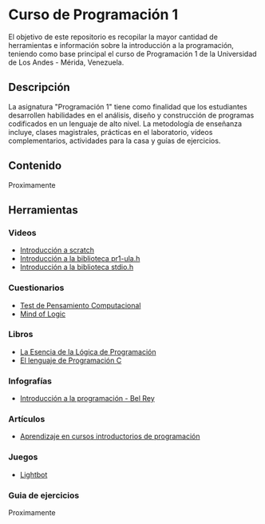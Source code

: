 # Curso de Programación 1

El objetivo de este repositorio es recopilar la mayor cantidad de herramientas e información sobre la introducción a la programación, teniendo como base principal el curso de Programación 1 de la Universidad de Los Andes - Mérida, Venezuela.

## Descripción
La asignatura "Programación 1" tiene como finalidad que los estudiantes desarrollen habilidades en el análisis, diseño y construcción de programas codificados en un lenguaje de alto nivel. La metodología de enseñanza incluye, clases magistrales, prácticas en el laboratorio, vídeos complementarios, actividades para la casa y guías de ejercicios.

## Contenido
Proximamente

## Herramientas

### Videos
* [Introducción a scratch](https://www.youtube.com/playlist?list=PLpB9366DV8cYlHDl3-8_W017P_K1h6A_z)
* [Introducción a la biblioteca pr1-ula.h](https://www.youtube.com/playlist?list=PLpB9366DV8cYkSQiGcuN-tV4xwqS-ci_P)
* [Introducción a la biblioteca stdio.h](https://www.youtube.com/playlist?list=PLpB9366DV8cYkSQiGcuN-tV4xwqS-ci_P)

### Cuestionarios
* [Test de Pensamiento Computacional](https://quiz.directory/quiz/yKtww7nw)
* [Mind of Logic](https://quiz.directory/quiz/s6vJMCE1)

### Libros
* [La Esencia de la Lógica de Programación](https://github.com/jose6alejandro/PR1/tree/master/Lectura)
* [El lenguaje de Programación C](https://github.com/jose6alejandro/PR1/tree/master/Lectura)

### Infografías 
* [Introducción a la programación - Bel Rey](https://teloexplicocongatitos.com/poster/tlecg05)

### Artículos
* [Aprendizaje en cursos introductorios de programación](https://www.researchgate.net/project/Aprendizaje-en-cursos-introductorios-de-programacion)

### Juegos
* [Lightbot](https://lightbot.com)

### Guia de ejercicios
Proximamente


